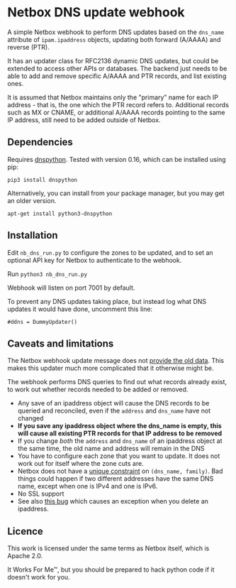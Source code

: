 # Netbox DNS update webhook

A simple Netbox webhook to perform DNS updates based on the `dns_name`
attribute of `ipam.ipaddress` objects, updating both forward (A/AAAA)
and reverse (PTR).

It has an updater class for RFC2136 dynamic DNS updates, but could be
extended to access other APIs or databases.  The backend just needs to be
able to add and remove specific A/AAAA and PTR records, and list existing
ones.

It is assumed that Netbox maintains only the "primary" name for each IP
address - that is, the one which the PTR record refers to.  Additional
records such as MX or CNAME, or additional A/AAAA records pointing to the
same IP address, still need to be added outside of Netbox.

## Dependencies

Requires [dnspython](http://www.dnspython.org/examples.html).  Tested with
version 0.16, which can be installed using pip:

```
pip3 install dnspython
```

Alternatively, you can install from your package manager, but you may get an
older version.

```
apt-get install python3-dnspython
```

## Installation

Edit `nb_dns_run.py` to configure the zones to be updated, and to set an
optional API key for Netbox to authenticate to the webhook.

Run `python3 nb_dns_run.py`

Webhook will listen on port 7001 by default.

To prevent any DNS updates taking place, but instead log what DNS updates it
would have done, uncomment this line:

```
#ddns = DummyUpdater()
```

## Caveats and limitations

The Netbox webhook update message does not [provide the old
data](https://github.com/netbox-community/netbox/issues/3451).  This makes
this updater much more complicated that it otherwise might be.

The webhook performs DNS queries to find out what records already exist, to
work out whether records needed to be added or removed.

* Any save of an ipaddress object will cause the DNS records to be queried
  and reconciled, even if the `address` and `dns_name` have not changed
* **If you save any ipaddress object where the dns_name is empty, this will
  cause all existing PTR records for that IP address to be removed**
* If you change *both* the `address` and `dns_name` of an ipaddress object
  at the same time, the old name and address will remain in the DNS
* You have to configure each zone that you want to update.  It does not work
  out for itself where the zone cuts are.
* Netbox does not have a [unique constraint](https://github.com/netbox-community/netbox/issues/3490)
  on `(dns_name, family)`.  Bad things could happen if two different addresses
  have the same DNS name, except when one is IPv4 and one is IPv6.
* No SSL support
* See also [this bug](https://github.com/netbox-community/netbox/issues/3489)
  which causes an exception when you delete an ipaddress.

## Licence

This work is licensed under the same terms as Netbox itself, which is Apache
2.0.

It Works For Me™, but you should be prepared to hack python code if it
doesn't work for you.
